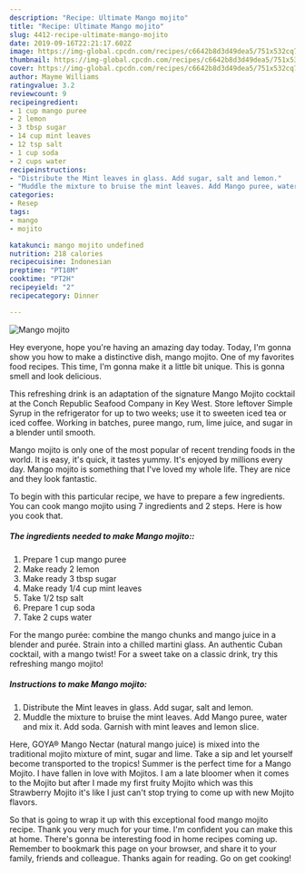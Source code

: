 ```yaml
---
description: "Recipe: Ultimate Mango mojito"
title: "Recipe: Ultimate Mango mojito"
slug: 4412-recipe-ultimate-mango-mojito
date: 2019-09-16T22:21:17.602Z
image: https://img-global.cpcdn.com/recipes/c6642b8d3d49dea5/751x532cq70/mango-mojito-recipe-main-photo.jpg
thumbnail: https://img-global.cpcdn.com/recipes/c6642b8d3d49dea5/751x532cq70/mango-mojito-recipe-main-photo.jpg
cover: https://img-global.cpcdn.com/recipes/c6642b8d3d49dea5/751x532cq70/mango-mojito-recipe-main-photo.jpg
author: Mayme Williams
ratingvalue: 3.2
reviewcount: 9
recipeingredient:
- 1 cup mango puree
- 2 lemon
- 3 tbsp sugar
- 14 cup mint leaves
- 12 tsp salt
- 1 cup soda
- 2 cups water
recipeinstructions:
- "Distribute the Mint leaves in glass. Add sugar, salt and lemon."
- "Muddle the mixture to bruise the mint leaves. Add Mango puree, water and mix it. Add soda. Garnish with mint leaves and lemon slice."
categories:
- Resep
tags:
- mango
- mojito

katakunci: mango mojito undefined
nutrition: 218 calories
recipecuisine: Indonesian
preptime: "PT18M"
cooktime: "PT2H"
recipeyield: "2"
recipecategory: Dinner

---
```



![Mango mojito](https://img-global.cpcdn.com/recipes/c6642b8d3d49dea5/751x532cq70/mango-mojito-recipe-main-photo.jpg)

Hey everyone, hope you're having an amazing day today. Today, I'm gonna show you how to make a distinctive dish, mango mojito. One of my favorites food recipes. This time, I'm gonna make it a little bit unique. This is gonna smell and look delicious.

This refreshing drink is an adaptation of the signature Mango Mojito cocktail at the Conch Republic Seafood Company in Key West. Store leftover Simple Syrup in the refrigerator for up to two weeks; use it to sweeten iced tea or iced coffee. Working in batches, puree mango, rum, lime juice, and sugar in a blender until smooth.

Mango mojito is only one of the most popular of recent trending foods in the world. It is easy, it's quick, it tastes yummy. It's enjoyed by millions every day. Mango mojito is something that I've loved my whole life. They are nice and they look fantastic.


To begin with this particular recipe, we have to prepare a few ingredients. You can cook mango mojito using 7 ingredients and 2 steps. Here is how you cook that.

##### The ingredients needed to make Mango mojito::

1. Prepare 1 cup mango puree
1. Make ready 2 lemon
1. Make ready 3 tbsp sugar
1. Make ready 1/4 cup mint leaves
1. Take 1/2 tsp salt
1. Prepare 1 cup soda
1. Take 2 cups water


For the mango purée: combine the mango chunks and mango juice in a blender and purée. Strain into a chilled martini glass. An authentic Cuban cocktail, with a mango twist! For a sweet take on a classic drink, try this refreshing mango mojito! 

##### Instructions to make Mango mojito:

1. Distribute the Mint leaves in glass. Add sugar, salt and lemon.
1. Muddle the mixture to bruise the mint leaves. Add Mango puree, water and mix it. Add soda. Garnish with mint leaves and lemon slice.


Here, GOYA® Mango Nectar (natural mango juice) is mixed into the traditional mojito mixture of mint, sugar and lime. Take a sip and let yourself become transported to the tropics! Summer is the perfect time for a Mango Mojito. I have fallen in love with Mojitos. I am a late bloomer when it comes to the Mojito but after I made my first fruity Mojito which was this Strawberry Mojito it&#39;s like I just can&#39;t stop trying to come up with new Mojito flavors. 

So that is going to wrap it up with this exceptional food mango mojito recipe. Thank you very much for your time. I'm confident you can make this at home. There's gonna be interesting food in home recipes coming up. Remember to bookmark this page on your browser, and share it to your family, friends and colleague. Thanks again for reading. Go on get cooking!
